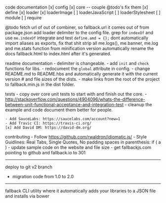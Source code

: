 code documentation
	[x] config
	[x] core					-- couple @todo's fix them
	[x] define
	[x] loader
	[x] loaderImage
	[ ] loaderJavaScript
	[ ] loaderStylesheet
	[ ] module
	[ ] require

@todo
	fetch url of out of combiner, so fallback.url it comes out of from package.json
	add loader delimiter to the config file.
	grep for `indexOf` and use `me.indexOf`
	integrate and test `define.amd = {};`
	dont automatically import aliases as exports, fix that shit
	strip all me.logs(), me.banner, me.log and me.stats function from minification version
	automatically rename the docs fallback.html to index.html after it's generated.

readme documentation
	- delimiter is changeable.
	- add `init` and `check` functions for libs.
	- redocument the `global` attribute in config.
	- change README.md to README.hbs and automatically generate it with the current version # and file sizes of the dists.
	- make links from the root of the project to fallback.min.js in the dist folder.

tests
	- copy over core unit tests to start with and finish out the core.
	- http://stackoverflow.com/questions/4904096/whats-the-difference-between-unit-functional-acceptance-and-integration-test
	- cleanup the example and code document them better for people.

	- Add SauceLabs: https://saucelabs.com/account?new=1
	- Add Travic CI: https://travis-ci.org/
	[x] Add David DM: https://david-dm.org/

contributing
	- Follow https://github.com/rwaldron/idiomatic.js/
		- Style Guidlines: Real Tabs, Single Quotes, No padding spaces in parenthesis: if ( a )
	- update sample code on the website and file size
	- get fallbackjs.com pointing to github and fallback.io to 301

---

deploy to git v2 branch

- migration code from 1.0 to 2.0

---

fallback CLI utility where it automatically adds your libraries to a JSON file and installs via bower
